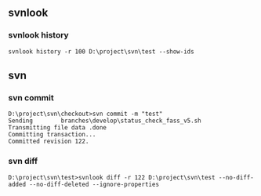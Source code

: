 


## svnlook
### svnlook history
```
svnlook history -r 100 D:\project\svn\test --show-ids
```


## svn
### svn commit
```
D:\project\svn\checkout>svn commit -m "test"
Sending        branches\develop\status_check_fass_v5.sh
Transmitting file data .done
Committing transaction...
Committed revision 122.
```
### svn diff
```
D:\project\svn\test>svnlook diff -r 122 D:\project\svn\test --no-diff-added --no-diff-deleted --ignore-properties
```
